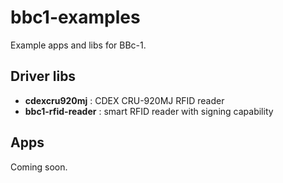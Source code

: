 # bbc1-examples
Example apps and libs for BBc-1.

## Driver libs
* **cdexcru920mj** : CDEX CRU-920MJ RFID reader
* **bbc1-rfid-reader** : smart RFID reader with signing capability

## Apps
Coming soon.
